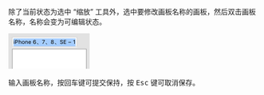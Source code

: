 除了当前状态为选中 “缩放” 工具外，选中要修改画板名称的画板，然后双击画板名称，名称会变为可编辑状态。

![02](./images/02.png)

输入画板名称，按回车键可提交保持，按 <kbd>Esc</kbd> 键可取消保存。